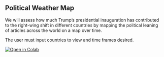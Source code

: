 ## Political Weather Map

We will assess how much Trump’s presidential inauguration has contributed to the right-wing shift in different countries by mapping the political leaning of articles across the world on a map over time.

The user must input countries to view and time frames desired.

[![Open in Colab](https://colab.research.google.com/assets/colab-badge.svg)](https://colab.research.google.com/github/advanced-computing/Political_Weather_Map/blob/main/your_notebook.ipynb)
